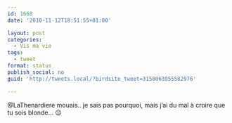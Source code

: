 ```yaml
---
id: 1668
date: '2010-11-12T18:51:55+01:00'

layout: post
categories:
  - Vis ma vie
tags:
  - tweet
format: status
publish_social: no
guid: 'http://tweets.local/?birdsite_tweet=3158063955582976'

---
```


@LaThenardiere mouais.. je sais pas pourquoi, mais j’ai du mal à croire que tu sois blonde… 😉